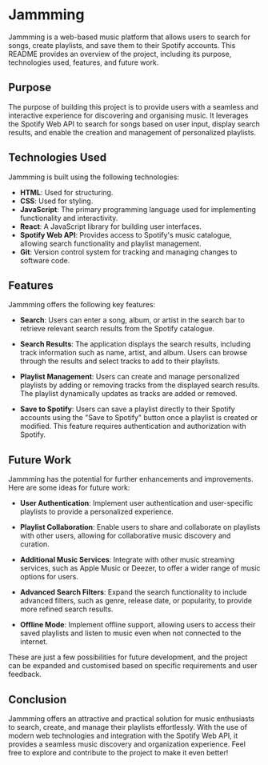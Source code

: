 # Jammming
Jammming is a web-based music platform that allows users to search for songs, create playlists, and save them to their Spotify accounts. This README provides an overview of the project, including its purpose, technologies used, features, and future work.

## Purpose

The purpose of building this project is to provide users with a seamless and interactive experience for discovering and organising music. It leverages the Spotify Web API to search for songs based on user input, display search results, and enable the creation and management of personalized playlists.

## Technologies Used

Jammming is built using the following technologies:

- **HTML**: Used for structuring.
- **CSS**: Used for styling.
- **JavaScript**: The primary programming language used for implementing functionality and interactivity.
- **React**: A JavaScript library for building user interfaces.
- **Spotify Web API**: Provides access to Spotify's music catalogue, allowing search functionality and playlist management.
- **Git**: Version control system for tracking and managing changes to software code.

## Features

Jammming offers the following key features:

* **Search**: Users can enter a song, album, or artist in the search bar to retrieve relevant search results from the Spotify catalogue.

* **Search Results**: The application displays the search results, including track information such as name, artist, and album. Users can browse through the results and select tracks to add to their playlists.

* **Playlist Management**: Users can create and manage personalized playlists by adding or removing tracks from the displayed search results. The playlist dynamically updates as tracks are added or removed.

* **Save to Spotify**: Users can save a playlist directly to their Spotify accounts using the "Save to Spotify" button once a playlist is created or modified. This feature requires authentication and authorization with Spotify.

## Future Work

Jammming has the potential for further enhancements and improvements. Here are some ideas for future work:

* **User Authentication**: Implement user authentication and user-specific playlists to provide a personalized experience.

* **Playlist Collaboration**: Enable users to share and collaborate on playlists with other users, allowing for collaborative music discovery and curation.

* **Additional Music Services**: Integrate with other music streaming services, such as Apple Music or Deezer, to offer a wider range of music options for users.

* **Advanced Search Filters**: Expand the search functionality to include advanced filters, such as genre, release date, or popularity, to provide more refined search results.

* **Offline Mode**: Implement offline support, allowing users to access their saved playlists and listen to music even when not connected to the internet.

These are just a few possibilities for future development, and the project can be expanded and customised based on specific requirements and user feedback.

## Conclusion

Jammming offers an attractive and practical solution for music enthusiasts to search, create, and manage their playlists effortlessly. With the use of modern web technologies and integration with the Spotify Web API, it provides a seamless music discovery and organization experience. Feel free to explore and contribute to the project to make it even better!
